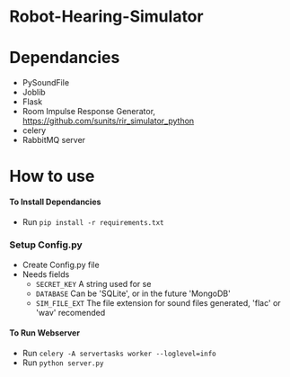 # Robot-Hearing-Simulator


# Dependancies
- PySoundFile
- Joblib
- Flask
- Room Impulse Response Generator, https://github.com/sunits/rir_simulator_python
- celery
- RabbitMQ server

# How to use
#### To Install Dependancies
- Run `pip install -r requirements.txt`

### Setup Config.py
- Create Config.py file
- Needs fields
    - ``` SECRET_KEY ``` A string used for se
    - ``` DATABASE ``` Can be 'SQLite', or in the future 'MongoDB'
    - ``` SIM_FILE_EXT ``` The file extension for sound files generated, 'flac' or 'wav' recomended

#### To Run Webserver
- Run `celery -A servertasks worker --loglevel=info` 
- Run `python server.py`

